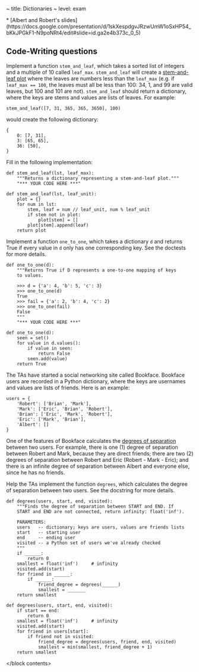 ~ title: Dictionaries
~ level: exam

<block references>
* [Albert and Robert's
  slides](https://docs.google.com/presentation/d/1skXespdgvJRzwUmW1oSxHP54_bKkJPGkF1-N9poNRt4/edit#slide=id.ga2e4b373c_0_5)
</block references>

<block notes>
</block notes>

<block contents>

Code-Writing questions
----------------------

<question>

Implement a function `stem_and_leaf`, which takes a sorted list of
integers and a multiple of 10 called `leaf_max`.  `stem_and_leaf` will
create a [stem-and-leaf plot](http://en.wikipedia.org/wiki/Stem-and-leaf_display)
where the leaves are numbers less than the `leaf_max` (e.g. if
`leaf_max == 100`, the leaves must all be less than 100: 34, 1, and 99
are valid leaves, but 100 and 101 are not). `stem_and_leaf` should
return a dictionary, where the keys are stems and values are lists of
leaves. For example:

    stem_and_leaf([7, 31, 365, 365, 3650], 100)

would create the following dictionary:

    {
        0: [7, 31],
        3: [65, 65],
        36: [50],
    }

Fill in the following implementation:

    def stem_and_leaf(lst, leaf_max):
        """Returns a dictionary representing a stem-and-leaf plot."""
        "*** YOUR CODE HERE ***"

<solution>

    def stem_and_leaf(lst, leaf_unit):
        plot = {}
        for num in lst:
            stem, leaf = num // leaf_unit, num % leaf_unit
            if stem not in plot:
                plot[stem] = []
            plot[stem].append(leaf)
        return plot

</solution>

<question>

Implement a function `one_to_one`, which takes a dictionary `d` and
returns True if every value in `d` only has one corresponding key. See
the doctests for more details.

    def one_to_one(d):
        """Returns True if D represents a one-to-one mapping of keys
        to values.

        >>> d = {'a': 4, 'b': 5, 'c': 3}
        >>> one_to_one(d)
        True
        >>> fail = {'a': 2, 'b': 4, 'c': 2}
        >>> one_to_one(fail)
        False
        """
        "*** YOUR CODE HERE ***"

<solution>

    def one_to_one(d):
        seen = set()
        for value in d.values():
            if value in seen:
                return False
            seen.add(value)
        return True

</solution>

<question>

The TAs have started a social networking site called Bookface. Bookface
users are recorded in a Python dictionary, where the keys are usernames
and values are lists of friends. Here is an example:

    users = {
        'Robert': ['Brian', 'Mark'],
        'Mark': ['Eric', 'Brian', 'Robert'],
        'Brian': ['Eric', 'Mark', 'Robert'],
        'Eric': ['Mark', 'Brian'],
        'Albert': []
    }

One of the features of Bookface calculates the 
[degrees of separation](https://en.wikipedia.org/wiki/Six_degrees_of_separation)
between two users. For example, there is one (1) degree of separation
between Robert and Mark, because they are direct friends; there are two
(2) degrees of separation between Robert and Eric (Robert - Mark -
Eric); and there is an infinite degree of separation between Albert and
everyone else, since he has no friends.


Help the TAs implement the function `degrees`, which calculates the
degree of separation between two users. See the docstring for more
details.

    def degrees(users, start, end, visited):
        """Finds the degree of separation between START and END. If
        START and END are not connected, return infinity: float('inf').

        PARAMETERS:
        users   -- dictionary; keys are users, values are friends lists
        start   -- starting user
        end     -- ending user
        visited -- a Python set of users we've already checked
        """
        if ______:
            return 0
        smallest = float('inf')     # infinity
        visited.add(start)
        for friend in ______:
            if ______:
                friend_degree = degrees(______)
                smallest = _______
        return smallest

<solution>

    def degrees(users, start, end, visited):
        if start == end:
            return 0
        smallest = float('inf')     # infinity
        visited.add(start)
        for friend in users[start]:
            if friend not in visited:
                friend_degree = degrees(users, friend, end, visited)
                smallest = min(smallest, friend_degree + 1)
        return smallest

</solution>

</block contents>
